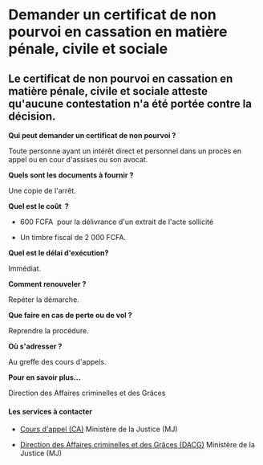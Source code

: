 # Demander un certificat de non pourvoi en cassation en matière pénale, civile et sociale

Le certificat de non pourvoi en cassation en matière pénale, civile et sociale atteste qu'aucune contestation n'a été portée contre la décision.
------------------------------------------------------------------------------------------------------------------------------------------------

**Qui peut demander un certificat de non pourvoi ?**

Toute personne ayant un intérêt direct et personnel dans un procès en appel ou en cour d'assises ou son avocat.  

**Quels sont les documents à fournir ?**  

Une copie de l'arrêt.

**Quel est le coût  ?**

*   600 FCFA  pour la délivrance d'un extrait de l'acte sollicité  
    

*   Un timbre fiscal de 2 000 FCFA.  
    

**Quel est le délai d'exécution?**

Immédiat.  

**Comment renouveler ?**

Repéter la démarche.  

**Que faire en cas de perte ou de vol ?**

Reprendre la procédure.

**Où s'adresser ?**

Au greffe des cours d'appels.  

**Pour en savoir plus...**

Direction des Affaires criminelles et des Grâces

#### Les services à contacter

*   [Cours d'appel (CA)](../../../services/cours-dappel-ca.md) Ministère de la Justice (MJ)  
    
*   [Direction des Affaires criminelles et des Grâces (DACG)](../../../services/direction-des-affaires-criminelles-et-des-graces-dacg.md) Ministère de la Justice (MJ)